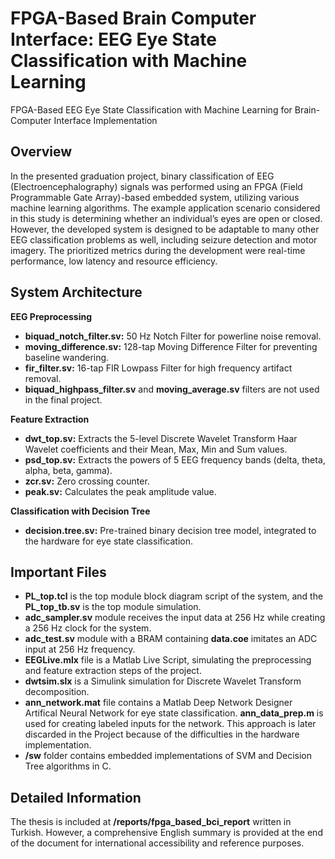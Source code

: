 # FPGA-Based Brain Computer Interface: EEG Eye State Classification with Machine Learning 
FPGA-Based EEG Eye State Classification with Machine Learning for Brain-Computer Interface Implementation

## Overview
In the presented graduation project, binary classification of EEG (Electroencephalography) signals was performed using an FPGA (Field Programmable Gate Array)-based embedded system, utilizing various machine learning algorithms. The example application scenario considered in this study is determining whether an individual’s eyes are open or closed. However, the developed system is designed to be adaptable to many other EEG classification problems as well, including seizure detection and motor imagery. The prioritized metrics during the development were real-time performance, low latency and resource efficiency.

## System Architecture
**EEG Preprocessing**
- **biquad_notch_filter.sv:** 50 Hz Notch Filter for powerline noise removal.
- **moving_difference.sv:** 128-tap Moving Difference Filter for preventing baseline wandering.
- **fir_filter.sv:** 16-tap FIR Lowpass Filter for high frequency artifact removal.
- **biquad_highpass_filter.sv** and **moving_average.sv** filters are not used in the final project.

**Feature Extraction**
- **dwt_top.sv:** Extracts the 5-level Discrete Wavelet Transform Haar Wavelet coefficients and their Mean, Max, Min and Sum values.
- **psd_top.sv:** Extracts the powers of 5 EEG frequency bands (delta, theta, alpha, beta, gamma).
- **zcr.sv:** Zero crossing counter.
- **peak.sv:** Calculates the peak amplitude value.

**Classification with Decision Tree**
- **decision.tree.sv:** Pre-trained binary decision tree model, integrated to the hardware for eye state classification.

## Important Files
- **PL_top.tcl** is the top module block diagram script of the system, and the **PL_top_tb.sv** is the top module simulation.
- **adc_sampler.sv** module receives the input data at 256 Hz while creating a 256 Hz clock for the system.
- **adc_test.sv** module with a BRAM containing **data.coe** imitates an ADC input at 256 Hz frequency. 
- **EEGLive.mlx** file is a Matlab Live Script, simulating the preprocessing and feature extraction steps of the project.
- **dwtsim.slx** is a Simulink simulation for Discrete Wavelet Transform decomposition.
- **ann_network.mat** file contains a Matlab Deep Network Designer Artifical Neural Network for eye state classification. **ann_data_prep.m** is used for creating labeled inputs for the network. This approach is later discarded in the Project because of the difficulties in the hardware implementation.
- **/sw** folder contains embedded implementations of SVM and Decision Tree algorithms in C.

## Detailed Information
The thesis is included at **/reports/fpga_based_bci_report** written in Turkish. However, a comprehensive English summary is provided at the end of the document for international accessibility and reference purposes.

